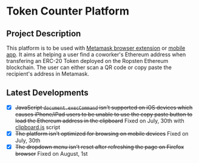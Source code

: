 # Token Counter Platform

## Project Description

This platform is to be used with [Metamask browser extension](https://metamask.io/) or [mobile app](https://mobile.metamask.io/). It aims at helping a user find a coworker's Ethereum address when transfering an ERC-20 Token deployed on the Ropsten Ethereum blockchain. The user can either scan a QR code or copy paste the recipient's address in Metamask.

## Latest Developments

- [x] ~~JavaScript `document.execCommand` isn't supported on iOS devices which causes iPhone/iPad users to be unable to use the copy paste button to load the Ethereum address in the clipboard~~ Fixed on July, 30th with [clipboard.js](https://clipboardjs.com/) script
- [x] ~~The platform isn't optimized for browsing on mobile devices~~ Fixed on July, 30th
- [x] ~~The dropdown menu isn't reset after refreshing the page on Firefox browser~~ Fixed on August, 1st

